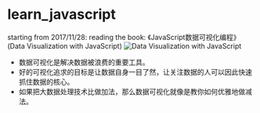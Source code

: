# learn_javascript

starting from 2017/11/28:
reading the book: 《JavaScript数据可视化编程》(Data Visualization with JavaScript)
![Data Visualization with JavaScript](pics/data_visualization_with_javascript_cover.jpg)

- 数据可视化是解决数据被浪费的重要工具。
- 好的可视化追求的目标是让数据自身一目了然，让关注数据的人可以因此快速抓住数据的核心。
- 如果把大数据处理技术比做加法，那么数据可视化就像是教你如何优雅地做减法。
